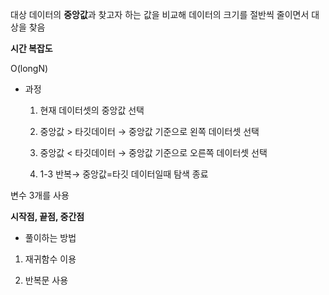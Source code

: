 대상 데이터의 **중앙값**과 찾고자 하는 값을 비교해 데이터의 크기를 절반씩 줄이면서 대상을 찾음

**시간 복잡도**

O(longN)

- 과정
    
    1) 현재 데이터셋의 중앙값 선택
    
    2) 중앙값 > 타깃데이터 → 중앙값 기준으로 왼쪽 데이터셋 선택
    
    3) 중앙값 < 타깃데이터 → 중앙값 기준으로 오른쪽 데이터셋 선택
    
    4) 1-3 반복→ 중앙값=타깃 데이터일때 탐색 종료
    

변수 3개를 사용

**시작점, 끝점, 중간점**

- 풀이하는 방법

 1) 재귀함수 이용

 2) 반복문 사용
